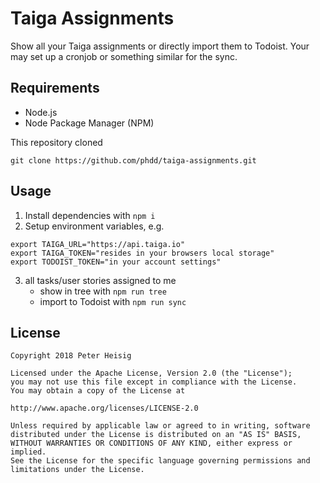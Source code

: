 # Taiga Assignments

Show all your Taiga assignments or directly import them to Todoist.
Your may set up a cronjob or something similar for the sync.

## Requirements

- Node.js
- Node Package Manager (NPM)

This repository cloned

```
git clone https://github.com/phdd/taiga-assignments.git
```

## Usage

1) Install dependencies with `npm i`
2) Setup environment variables, e.g.

```
export TAIGA_URL="https://api.taiga.io"
export TAIGA_TOKEN="resides in your browsers local storage"
export TODOIST_TOKEN="in your account settings"
```

3) all tasks/user stories assigned to me
    - show in tree with `npm run tree`
    - import to Todoist with `npm run sync`

## License

```
Copyright 2018 Peter Heisig

Licensed under the Apache License, Version 2.0 (the "License");
you may not use this file except in compliance with the License.
You may obtain a copy of the License at

http://www.apache.org/licenses/LICENSE-2.0

Unless required by applicable law or agreed to in writing, software
distributed under the License is distributed on an "AS IS" BASIS,
WITHOUT WARRANTIES OR CONDITIONS OF ANY KIND, either express or implied.
See the License for the specific language governing permissions and
limitations under the License.
```
